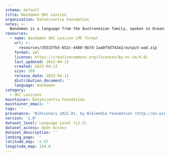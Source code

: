 ```yaml
---
schema: default
title: Wandamen UKC Lexicon
organization: DataScientia Foundation
notes: >-
  Wandamen is a language from the Austronesian family, spoken in Oceania. The UKC Lexicon of Wandamen is represented as a lexico-semantic network. It consists of words, word senses, synsets, as well as sense-level and synset-level relationships.
resources:
  - name: Wandamen UKC Lexicon LMF format
    url: >-
      resources/35533fb5-652c-4480-9b7d-1aa0f5d743e2/output-wad.zip
    format: xml
    license: https://creativecommons.org/licenses/by-nc-sa/4.0/
    last_updated: 2023-04-13
    created: 2023-04-13
    size: 769
    release_date: 2023-04-13
    distribution_document: ''
    language: Wandamen
category:
  - UKC Lexicons
maintainer: DataScientia Foundation
maintainer_email: ''
tags: ''
provenance: 'Wiktionary 2022.01. by Wikimedia Foundation (http://en.wiktionary.org); Princeton WordNet 2.1 by Princeton University (https://wordnet.princeton.edu)'
version: '1.0'
dataset_level: Language Level (L1-2)
dataset_access: Open Access
dataset_description: ''
landing_page: ''
latitude_map: -2.67
longitude_map: 134.0
---
```

